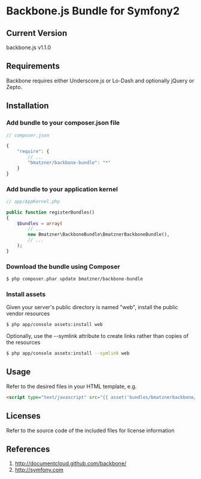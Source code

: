 # Backbone.js Bundle for Symfony2

## Current Version

backbone.js v1.1.0

## Requirements

Backbone requires either Underscore.js or Lo-Dash and optionally jQuery or Zepto.

## Installation

### Add bundle to your composer.json file

``` js
// composer.json

{
    "require": {
		// ...
        "bmatzner/backbone-bundle": "*"
    }
}
```

### Add bundle to your application kernel

``` php
// app/AppKernel.php

public function registerBundles()
{
    $bundles = array(
        // ...
        new Bmatzner\BackboneBundle\BmatznerBackboneBundle(),
        // ...
    );
}
```

### Download the bundle using Composer

``` bash
$ php composer.phar update bmatzner/backbone-bundle
```

### Install assets

Given your server's public directory is named "web", install the public vendor resources

``` bash
$ php app/console assets:install web
```

Optionally, use the --symlink attribute to create links rather than copies of the resources 

``` bash
$ php app/console assets:install --symlink web
```

## Usage

Refer to the desired files in your HTML template, e.g.

``` html
<script type="text/javascript" src="{{ asset('bundles/bmatznerbackbone/js/backbone.min.js') }}"></script>
```

## Licenses

Refer to the source code of the included files for license information

## References

1. http://documentcloud.github.com/backbone/
2. http://symfony.com
